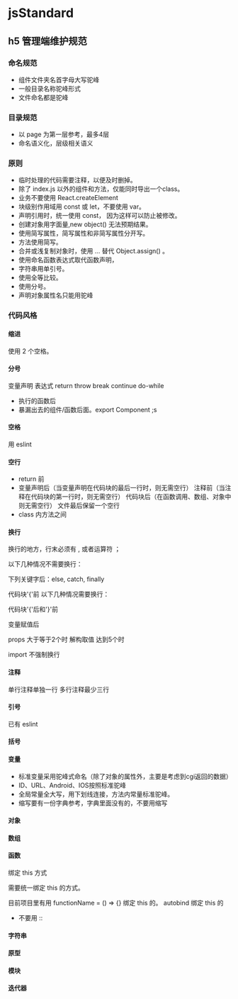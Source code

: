# jsStandard
## h5 管理端维护规范
### 命名规范
- 组件文件夹名首字母大写驼峰
- 一般目录名称驼峰形式
- 文件命名都是驼峰

### 目录规范
- 以 page 为第一层参考，最多4层
- 命名语义化，层级相关语义

### 原则
- 临时处理的代码需要注释，以便及时删掉。
- 除了 index.js 以外的组件和方法，仅能同时导出一个class。
- 业务不要使用 React.createElement
- 块级别作用域用 const 或 let，不要使用 var。
- 声明引用时，统一使用 const， 因为这样可以防止被修改。
- 创建对象用字面量,new object() 无法预期结果。
- 使用简写属性，简写属性和非简写属性分开写。
- 方法使用简写。
- 合并或浅复制对象时，使用 ... 替代 Object.assign() 。
- 使用命名函数表达式取代函数声明，
- 字符串用单引号。
- 使用全等比较。
- 使用分号。
- 声明对象属性名只能用驼峰

### 代码风格

#### 缩进
使用 2 个空格。

#### 分号
变量声明
表达式
return
throw
break
continue
do-while
- 执行的函数后
- 暴漏出去的组件/函数后面。export Component ;s

#### 空格
用 eslint

#### 空行
- return 前
- 变量声明后（当变量声明在代码块的最后一行时，则无需空行）
注释前（当注释在代码块的第一行时，则无需空行）
代码块后（在函数调用、数组、对象中则无需空行）
文件最后保留一个空行
- class 内方法之间

#### 换行
换行的地方，行末必须有 , 或者运算符 ；

以下几种情况不需要换行：

下列关键字后：else, catch, finally

代码块'{'前 以下几种情况需要换行：

代码块'{'后和'}'前

变量赋值后

props 大于等于2个时
解构取值 达到5个时

import 不强制换行

#### 注释
单行注释单独一行
多行注释最少三行

#### 引号
已有 eslint

#### 括号

#### 变量
- 标准变量采用驼峰式命名（除了对象的属性外，主要是考虑到cgi返回的数据）
- ID、URL、Android、IOS按照标准驼峰
- 全局常量全大写，用下划线连接，方法内常量标准驼峰。
- 缩写要有一份字典参考，字典里面没有的，不要用缩写

#### 对象

#### 数组

#### 函数
绑定 this 方式

需要统一绑定 this 的方式。

目前项目里有用 functionName = () => {} 绑定 this 的。
autobind 绑定 this 的

- 不要用 ::

#### 字符串

#### 原型

#### 模块

#### 迭代器